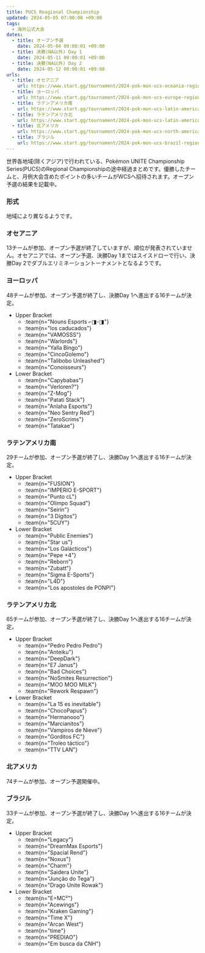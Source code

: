 ```yaml
---
title: PUCS Reagional Championship
updated: 2024-05-05 07:00:00 +09:00
tags:
  - 海外公式大会
dates:
  - title: オープン予選
    date: 2024-05-04 00:00:01 +09:00
  - title: 決勝(NA以外) Day 1
    date: 2024-05-11 00:00:01 +09:00
  - title: 決勝(NA以外) Day 2
    date: 2024-05-12 00:00:01 +09:00
urls:
  - title: オセアニア
    url: https://www.start.gg/tournament/2024-pok-mon-ucs-oceania-regional-championship/details
  - title: ヨーロッパ
    url: https://www.start.gg/tournament/2024-pok-mon-ucs-europe-regional-championship/details
  - title: ラテンアメリカ南
    url: https://www.start.gg/tournament/2024-pok-mon-ucs-latin-america-south-regional-championship/details
  - title: ラテンアメリカ北
    url: https://www.start.gg/tournament/2024-pok-mon-ucs-latin-america-north-regional-championship/details
  - title: 北アメリカ
    url: https://www.start.gg/tournament/2024-pok-mon-ucs-north-america-regional-championship/details
  - title: ブラジル
    url: https://www.start.gg/tournament/2024-pok-mon-ucs-brazil-regional-championship/details
---
```


世界各地域(除くアジア)で行われている、Pokémon UNITE Championship Series(PUCS)のRegional Championshipの途中経過まとめです。優勝したチームと、月例大会含めたポイントの多いチームがWCSへ招待されます。オープン予選の結果を記載中。

<!-- more -->

### 形式
地域により異なるようです。

### オセアニア
13チームが参加、オープン予選が終了していますが、順位が発表されていません。オセアニアでは、オープン予選、決勝Day 1まではスイスドローで行い、決勝Day 2でダブルエリミネーショントーナメントとなるようです。

### ヨーロッパ
48チームが参加、オープン予選が終了し、決勝Day 1へ進出する16チームが決定。

- Upper Bracket
  - :team{n="Nouns Esports ⌐◨-◨"}
  - :team{n="los caducados"}
  - :team{n="VAMOSSS"}
  - :team{n="Warlords"}
  - :team{n="Yalla Bingo"}
  - :team{n="CincoGolemo"}
  - :team{n="Talibobo Unleashed"}
  - :team{n="Conoisseurs"}
- Lower Bracket
  - :team{n="Capybabas"}
  - :team{n="Verloren?"}
  - :team{n="Z-Mog"}
  - :team{n="Patati Stack"}
  - :team{n="Anlaha Esports"}
  - :team{n="Neo Sentry Red"}
  - :team{n="ZeroScrims"}
  - :team{n="Tatakae"}

### ラテンアメリカ南
29チームが参加、オープン予選が終了し、決勝Day 1へ進出する16チームが決定。

- Upper Bracket
  - :team{n="FUSION"}
  - :team{n="IMPERIO E-SPORT"}
  - :team{n="Punto cL"}
  - :team{n="Olimpo Squad"}
  - :team{n="Seirin"}
  - :team{n="3 Dígitos"}
  - :team{n="5CUY"}
- Lower Bracket
  - :team{n="Public Enemies"}
  - :team{n="Star us"}
  - :team{n="Los Galácticos"}
  - :team{n="Pepe +4"}
  - :team{n="Reborn"}
  - :team{n="Zubatt"}
  - :team{n="Sigma E-Sports"}
  - :team{n="L4D"}
  - :team{n="Los apostoles de PONPI"}

### ラテンアメリカ北
65チームが参加、オープン予選が終了し、決勝Day 1へ進出する16チームが決定。

- Upper Bracket
  - :team{n="Pedro Pedro Pedro"}
  - :team{n="Anteiku"}
  - :team{n="DeepDark"}
  - :team{n="E7 Janus"}
  - :team{n="Bad Choices"}
  - :team{n="NoSmites Resurrection"}
  - :team{n="MOO MOO MILK"}
  - :team{n="Rework Respawn"}
- Lower Bracket
  - :team{n="La 15 es inevitable"}
  - :team{n="ChocoPapus"}
  - :team{n="Hermanooo"}
  - :team{n="Marcianitos"}
  - :team{n="Vampiros de Nieve"}
  - :team{n="Gorditos FC"}
  - :team{n="Troleo táctico"}
  - :team{n="TTV LAN"}

### 北アメリカ
74チームが参加、オープン予選開催中。

### ブラジル
33チームが参加、オープン予選が終了し、決勝Day 1へ進出する16チームが決定。

- Upper Bracket
  - :team{n="Legacy"}
  - :team{n="DreamMax Esports"}
  - :team{n="Spacial Rend"}
  - :team{n="Noxus"}
  - :team{n="Charm"}
  - :team{n="Saidera Unite"}
  - :team{n="Junção do Tega"}
  - :team{n="Drago Unite Rowak"}
- Lower Bracket
  - :team{n="E=MC²"}
  - :team{n="Acewings"}
  - :team{n="Kraken Gaming"}
  - :team{n="Time X"}
  - :team{n="Arcan West"}
  - :team{n="time"}
  - :team{n="PREDIAO"}
  - :team{n="Em busca da CNH"}